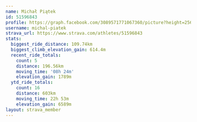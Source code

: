 ```yaml
---
name: Michał Piątek
id: 51596843
profile: https://graph.facebook.com/3089571771067360/picture?height=256&width=256
username: michal-piatek
strava_url: https://www.strava.com/athletes/51596843
stats:
  biggest_ride_distance: 109.74km
  biggest_climb_elevation_gain: 614.4m
  recent_ride_totals:
    count: 5
    distance: 196.56km
    moving_time: '08h 24m'
    elevation_gain: 1789m
  ytd_ride_totals:
    count: 16
    distance: 603km
    moving_time: 22h 53m
    elevation_gain: 6589m
layout: strava_member
--- 
```

